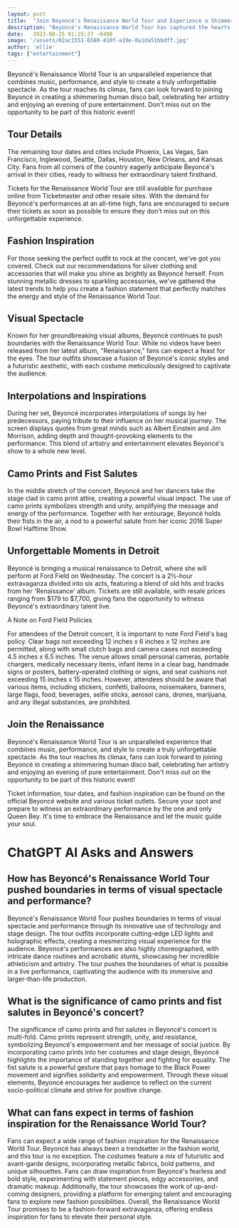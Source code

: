 ```yaml
---
layout: post
title:  "Join Beyoncé's Renaissance World Tour and Experience a Shimmering Human Disco Ball"
description: "Beyoncé's Renaissance World Tour has captured the hearts of fans all over the globe with its thrilling live performances, showcasing her extraordinary talent and captivating charisma. As the tour approaches its final month, Beyoncé has added an exciting twist to the shows, inviting her fans to join her in creating a mesmerizing spectacle."
date:   2023-08-25 01:25:37 -0400
image: '/assets/02ac1551-6588-410f-a19e-0a1da51bbdff.jpg'
author: 'ellie'
tags: ["entertainment"]
---
```


Beyoncé's Renaissance World Tour is an unparalleled experience that combines music, performance, and style to create a truly unforgettable spectacle. As the tour reaches its climax, fans can look forward to joining Beyoncé in creating a shimmering human disco ball, celebrating her artistry and enjoying an evening of pure entertainment. Don't miss out on the opportunity to be part of this historic event!

## Tour Details

The remaining tour dates and cities include Phoenix, Las Vegas, San Francisco, Inglewood, Seattle, Dallas, Houston, New Orleans, and Kansas City. Fans from all corners of the country eagerly anticipate Beyoncé's arrival in their cities, ready to witness her extraordinary talent firsthand.

Tickets for the Renaissance World Tour are still available for purchase online from Ticketmaster and other resale sites. With the demand for Beyoncé's performances at an all-time high, fans are encouraged to secure their tickets as soon as possible to ensure they don't miss out on this unforgettable experience.

## Fashion Inspiration

For those seeking the perfect outfit to rock at the concert, we've got you covered. Check out our recommendations for silver clothing and accessories that will make you shine as brightly as Beyoncé herself. From stunning metallic dresses to sparkling accessories, we've gathered the latest trends to help you create a fashion statement that perfectly matches the energy and style of the Renaissance World Tour.

## Visual Spectacle

Known for her groundbreaking visual albums, Beyoncé continues to push boundaries with the Renaissance World Tour. While no videos have been released from her latest album, "Renaissance," fans can expect a feast for the eyes. The tour outfits showcase a fusion of Beyoncé's iconic styles and a futuristic aesthetic, with each costume meticulously designed to captivate the audience.

## Interpolations and Inspirations

During her set, Beyoncé incorporates interpolations of songs by her predecessors, paying tribute to their influence on her musical journey. The screen displays quotes from great minds such as Albert Einstein and Jim Morrison, adding depth and thought-provoking elements to the performance. This blend of artistry and entertainment elevates Beyoncé's show to a whole new level.

## Camo Prints and Fist Salutes

In the middle stretch of the concert, Beyoncé and her dancers take the stage clad in camo print attire, creating a powerful visual impact. The use of camo prints symbolizes strength and unity, amplifying the message and energy of the performance. Together with her entourage, Beyoncé holds their fists in the air, a nod to a powerful salute from her iconic 2016 Super Bowl Halftime Show.

## Unforgettable Moments in Detroit

Beyoncé is bringing a musical renaissance to Detroit, where she will perform at Ford Field on Wednesday. The concert is a 2½-hour extravaganza divided into six acts, featuring a blend of old hits and tracks from her 'Renaissance' album. Tickets are still available, with resale prices ranging from $179 to $7,700, giving fans the opportunity to witness Beyoncé's extraordinary talent live.

A Note on Ford Field Policies

For attendees of the Detroit concert, it is important to note Ford Field's bag policy. Clear bags not exceeding 12 inches x 6 inches x 12 inches are permitted, along with small clutch bags and camera cases not exceeding 4.5 inches x 6.5 inches. The venue allows small personal cameras, portable chargers, medically necessary items, infant items in a clear bag, handmade signs or posters, battery-operated clothing or signs, and seat cushions not exceeding 15 inches x 15 inches. However, attendees should be aware that various items, including stickers, confetti, balloons, noisemakers, banners, large flags, food, beverages, selfie sticks, aerosol cans, drones, marijuana, and any illegal substances, are prohibited.

## Join the Renaissance

Beyoncé's Renaissance World Tour is an unparalleled experience that combines music, performance, and style to create a truly unforgettable spectacle. As the tour reaches its climax, fans can look forward to joining Beyoncé in creating a shimmering human disco ball, celebrating her artistry and enjoying an evening of pure entertainment. Don't miss out on the opportunity to be part of this historic event!

Ticket information, tour dates, and fashion inspiration can be found on the official Beyoncé website and various ticket outlets. Secure your spot and prepare to witness an extraordinary performance by the one and only Queen Bey. It's time to embrace the Renaissance and let the music guide your soul.


# ChatGPT AI Asks and Answers
## How has Beyoncé's Renaissance World Tour pushed boundaries in terms of visual spectacle and performance?
Beyoncé's Renaissance World Tour pushes boundaries in terms of visual spectacle and performance through its innovative use of technology and stage design. The tour outfits incorporate cutting-edge LED lights and holographic effects, creating a mesmerizing visual experience for the audience. Beyoncé's performances are also highly choreographed, with intricate dance routines and acrobatic stunts, showcasing her incredible athleticism and artistry. The tour pushes the boundaries of what is possible in a live performance, captivating the audience with its immersive and larger-than-life production.

## What is the significance of camo prints and fist salutes in Beyoncé's concert?
The significance of camo prints and fist salutes in Beyoncé's concert is multi-fold. Camo prints represent strength, unity, and resistance, symbolizing Beyoncé's empowerment and her message of social justice. By incorporating camo prints into her costumes and stage design, Beyoncé highlights the importance of standing together and fighting for equality. The fist salute is a powerful gesture that pays homage to the Black Power movement and signifies solidarity and empowerment. Through these visual elements, Beyoncé encourages her audience to reflect on the current socio-political climate and strive for positive change.

## What can fans expect in terms of fashion inspiration for the Renaissance World Tour?
Fans can expect a wide range of fashion inspiration for the Renaissance World Tour. Beyoncé has always been a trendsetter in the fashion world, and this tour is no exception. The costumes feature a mix of futuristic and avant-garde designs, incorporating metallic fabrics, bold patterns, and unique silhouettes. Fans can draw inspiration from Beyoncé's fearless and bold style, experimenting with statement pieces, edgy accessories, and dramatic makeup. Additionally, the tour showcases the work of up-and-coming designers, providing a platform for emerging talent and encouraging fans to explore new fashion possibilities. Overall, the Renaissance World Tour promises to be a fashion-forward extravaganza, offering endless inspiration for fans to elevate their personal style.

